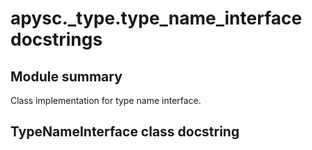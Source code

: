 # apysc._type.type_name_interface docstrings

## Module summary

Class implementation for type name interface.

## TypeNameInterface class docstring

